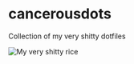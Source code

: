 # cancerousdots
Collection of my very shitty dotfiles

![My very shitty rice](https://media.discordapp.net/attachments/1024391216642666509/1036738792742195270/unknown.png?width=839&height=471)
